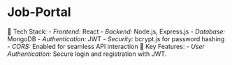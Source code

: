 # Job-Portal
🔧 Tech Stack: - *Frontend:* React - *Backend:* Node.js, Express.js - *Database:* MongoDB - *Authentication:* JWT - *Security:* bcrypt.js for password hashing - *CORS:* Enabled for seamless API interaction  🌟 Key Features: - *User Authentication:* Secure login and registration with JWT. 
